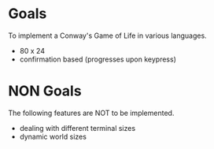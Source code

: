 
# Goals

To implement a Conway's Game of Life in various languages.

- 80 x 24
- confirmation based (progresses upon keypress)

# NON Goals

The following features are NOT to be implemented.

- dealing with different terminal sizes
- dynamic world sizes
